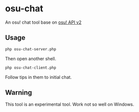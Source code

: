 # osu-chat

An osu! chat tool base on [osu! API v2](https://github.com/kj415j45/osu-api-v2-php)

## Usage

```sh
php osu-chat-server.php
```

Then open another shell.

```sh
php osu-chat-client.php
```

Follow tips in them to initial chat.

## Warning

This tool is an experimental tool. Work not so well on Windows.
